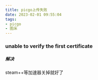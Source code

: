 ```yaml
---
title: picgo上传失败
date: 2023-02-01 09:55:04
tags:
- picgo
- 图床
---
```


### unable to verify the first certificate

##### 解决

steam++等加速器关掉就好了